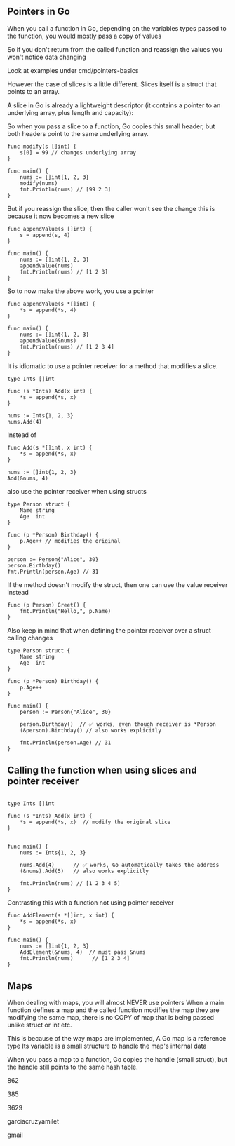 ## Pointers in Go

When you call a function in Go, depending on the variables types
passed to the function, you would mostly pass a copy of values

So if you don't return from the called function and reassign the values
you won't notice data changing

Look at examples under cmd/pointers-basics


However the case of slices is a little different.
Slices itself is a struct that points to an array.

A slice in Go is already a lightweight descriptor (it contains a pointer to an underlying array, plus length and capacity):

So when you pass a slice to a function, Go copies this small header, but both headers point to the same underlying array.

```
func modify(s []int) {
    s[0] = 99 // changes underlying array
}

func main() {
    nums := []int{1, 2, 3}
    modify(nums)
    fmt.Println(nums) // [99 2 3]
}
```

But if you reassign the slice, then the caller won't see the change
this is because it now becomes a new slice 

```
func appendValue(s []int) {
    s = append(s, 4)
}

func main() {
    nums := []int{1, 2, 3}
    appendValue(nums)
    fmt.Println(nums) // [1 2 3]
}
```

So to now make the above work, you use a pointer 

```
func appendValue(s *[]int) {
    *s = append(*s, 4)
}

func main() {
    nums := []int{1, 2, 3}
    appendValue(&nums)
    fmt.Println(nums) // [1 2 3 4]
}

```

It is idiomatic to use a pointer receiver for a method that modifies a slice.

```
type Ints []int

func (s *Ints) Add(x int) {
    *s = append(*s, x)
}

nums := Ints{1, 2, 3}
nums.Add(4)
```

Instead of 

```
func Add(s *[]int, x int) {
    *s = append(*s, x)
}

nums := []int{1, 2, 3}
Add(&nums, 4)
```

also use the pointer receiver when using structs 

```
type Person struct {
    Name string
    Age  int
}

func (p *Person) Birthday() {
    p.Age++ // modifies the original
}

person := Person{"Alice", 30}
person.Birthday()
fmt.Println(person.Age) // 31
```

If the method doesn't modify the struct, then one can use the value receiver instead
```
func (p Person) Greet() {
    fmt.Println("Hello,", p.Name)
}
```

Also keep in mind that when defining the pointer receiver over a struct 
calling changes 

```
type Person struct {
    Name string
    Age  int
}

func (p *Person) Birthday() {
    p.Age++
}

func main() {
    person := Person{"Alice", 30}

    person.Birthday()  // ✅ works, even though receiver is *Person
    (&person).Birthday() // also works explicitly

    fmt.Println(person.Age) // 31
}
```

## Calling the function when using slices and pointer receiver

```

type Ints []int

func (s *Ints) Add(x int) {
    *s = append(*s, x)  // modify the original slice
}


func main() {
    nums := Ints{1, 2, 3}

    nums.Add(4)      // ✅ works, Go automatically takes the address
    (&nums).Add(5)   // also works explicitly

    fmt.Println(nums) // [1 2 3 4 5]
}

```

Contrasting this with a function not using pointer receiver 

```
func AddElement(s *[]int, x int) {
    *s = append(*s, x)
}

func main() {
    nums := []int{1, 2, 3}
    AddElement(&nums, 4)  // must pass &nums
    fmt.Println(nums)      // [1 2 3 4]
}
```

## Maps
When dealing with maps, you will almost NEVER use pointers 
When a main function defines a map 
and the called function modifies the map
they are modifying the same map, there is no COPY of map that is being passed
unlike struct or int etc. 

This is because of the way maps are implemented,
A Go map is a reference type
Its variable is a small structure to handle the 
map's internal data 

When you pass a map to a function, Go copies the handle (small struct), but the handle still points to the same hash table.

862

385 

3629

garciacruzyamilet

gmail
